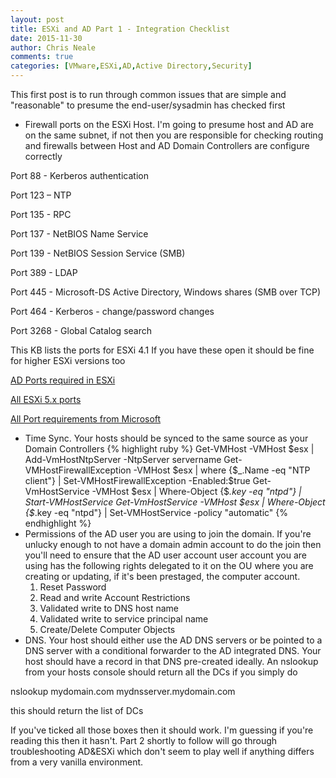 ```yaml
---
layout: post
title: ESXi and AD Part 1 - Integration Checklist
date: 2015-11-30
author: Chris Neale
comments: true
categories: [VMware,ESXi,AD,Active Directory,Security]
---
```


This first post is to run through common issues that are simple and "reasonable" to presume the end-user/sysadmin has checked first

* Firewall ports on the ESXi Host.  I'm going to presume host and AD are on the same subnet, if not then you are responsible for checking routing and firewalls between Host and AD Domain Controllers are configure correctly

Port 88 - Kerberos authentication

Port 123 – NTP

Port 135 - RPC

Port 137 - NetBIOS Name Service

Port 139 - NetBIOS Session Service (SMB)

Port 389 - LDAP

Port 445 - Microsoft-DS Active Directory, Windows shares (SMB over TCP)

Port 464 - Kerberos - change/password changes

Port 3268 - Global Catalog search

This KB lists the ports for ESXi 4.1  If you have these open it should be fine for higher ESXi versions too

[AD Ports required in ESXi](http://kb.vmware.com/selfservice/microsites/search.do?language=en_US&cmd=displayKC&externalId=1026538)

[All ESXi 5.x ports](http://kb.vmware.com/selfservice/microsites/search.do?language=en_US&cmd=displayKC&externalId=1012382#ESXi5x)

[All Port requirements from Microsoft](https://technet.microsoft.com/en-us/library/dd772723(WS.10).aspx)

* Time Sync.  Your hosts should be synced to the same source as your Domain Controllers
{% highlight ruby %}
Get-VMHost -VMHost $esx | Add-VmHostNtpServer  -NtpServer servername
Get-VMHostFirewallException -VMHost $esx | where {$_.Name -eq "NTP client"} | Set-VMHostFirewallException -Enabled:$true
Get-VmHostService -VMHost $esx | Where-Object {$_.key -eq "ntpd"} | Start-VMHostService
Get-VmHostService -VMHost $esx | Where-Object {$_.key -eq "ntpd"} | Set-VMHostService -policy "automatic"
{% endhighlight %}
* Permissions of the AD user you are using to join the domain.  If you're unlucky enough to not have a domain admin account to do the join then you'll need to ensure that the AD user account user account you are using has the following rights delegated to it on the OU where you are creating or updating, if it's been prestaged, the computer account.
    1. Reset Password
    2. Read and write Account Restrictions
    3. Validated write to DNS host name
    4. Validated write to service principal name
    5. Create/Delete Computer Objects
* DNS.  Your host should either use the AD DNS servers or be pointed to a DNS server with a conditional forwarder to the AD integrated DNS.  Your host should have a record in that DNS pre-created ideally. An nslookup from your hosts console should return all the DCs if you simply do

nslookup mydomain.com mydnsserver.mydomain.com

this should return the list of DCs

If you've ticked all those boxes then it should work.  I'm guessing if you're reading this then it hasn't.  Part 2 shortly to follow will go through troubleshooting AD&ESXi which don't seem to play well if anything differs from a very vanilla environment.

